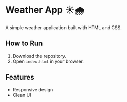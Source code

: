 # Weather App ☀️🌧️

A simple weather application built with HTML and CSS.

## How to Run
1. Download the repository.
2. Open `index.html` in your browser.

## Features
- Responsive design
- Clean UI
